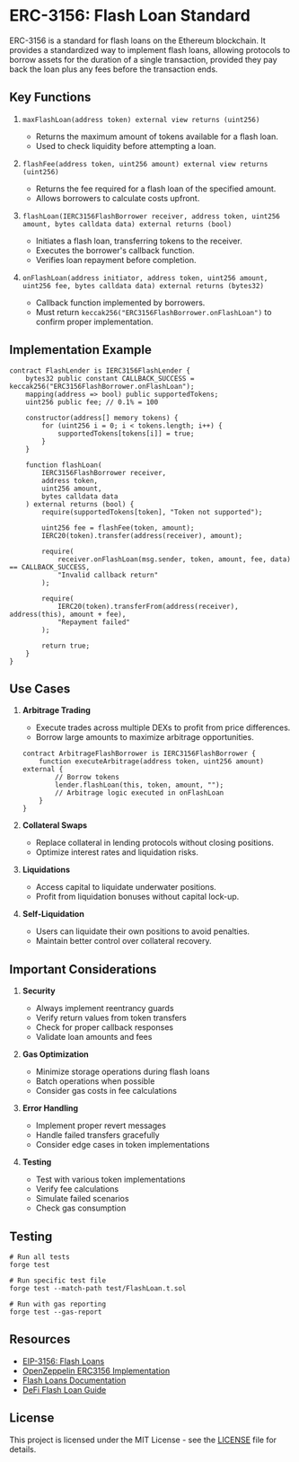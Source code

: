 # ERC-3156: Flash Loan Standard

ERC-3156 is a standard for flash loans on the Ethereum blockchain. It provides a standardized way to implement flash loans, allowing protocols to borrow assets for the duration of a single transaction, provided they pay back the loan plus any fees before the transaction ends.

## Key Functions

1. `maxFlashLoan(address token) external view returns (uint256)`
   - Returns the maximum amount of tokens available for a flash loan.
   - Used to check liquidity before attempting a loan.

2. `flashFee(address token, uint256 amount) external view returns (uint256)`
   - Returns the fee required for a flash loan of the specified amount.
   - Allows borrowers to calculate costs upfront.

3. `flashLoan(IERC3156FlashBorrower receiver, address token, uint256 amount, bytes calldata data) external returns (bool)`
   - Initiates a flash loan, transferring tokens to the receiver.
   - Executes the borrower's callback function.
   - Verifies loan repayment before completion.

4. `onFlashLoan(address initiator, address token, uint256 amount, uint256 fee, bytes calldata data) external returns (bytes32)`
   - Callback function implemented by borrowers.
   - Must return `keccak256("ERC3156FlashBorrower.onFlashLoan")` to confirm proper implementation.

## Implementation Example

```solidity
contract FlashLender is IERC3156FlashLender {
    bytes32 public constant CALLBACK_SUCCESS = keccak256("ERC3156FlashBorrower.onFlashLoan");
    mapping(address => bool) public supportedTokens;
    uint256 public fee; // 0.1% = 100

    constructor(address[] memory tokens) {
        for (uint256 i = 0; i < tokens.length; i++) {
            supportedTokens[tokens[i]] = true;
        }
    }

    function flashLoan(
        IERC3156FlashBorrower receiver,
        address token,
        uint256 amount,
        bytes calldata data
    ) external returns (bool) {
        require(supportedTokens[token], "Token not supported");
        
        uint256 fee = flashFee(token, amount);
        IERC20(token).transfer(address(receiver), amount);
        
        require(
            receiver.onFlashLoan(msg.sender, token, amount, fee, data) == CALLBACK_SUCCESS,
            "Invalid callback return"
        );
        
        require(
            IERC20(token).transferFrom(address(receiver), address(this), amount + fee),
            "Repayment failed"
        );
        
        return true;
    }
}
```

## Use Cases

1. **Arbitrage Trading**
   - Execute trades across multiple DEXs to profit from price differences.
   - Borrow large amounts to maximize arbitrage opportunities.
   ```solidity
   contract ArbitrageFlashBorrower is IERC3156FlashBorrower {
       function executeArbitrage(address token, uint256 amount) external {
           // Borrow tokens
           lender.flashLoan(this, token, amount, "");
           // Arbitrage logic executed in onFlashLoan
       }
   }
   ```

2. **Collateral Swaps**
   - Replace collateral in lending protocols without closing positions.
   - Optimize interest rates and liquidation risks.

3. **Liquidations**
   - Access capital to liquidate underwater positions.
   - Profit from liquidation bonuses without capital lock-up.

4. **Self-Liquidation**
   - Users can liquidate their own positions to avoid penalties.
   - Maintain better control over collateral recovery.

## Important Considerations

1. **Security**
   - Always implement reentrancy guards
   - Verify return values from token transfers
   - Check for proper callback responses
   - Validate loan amounts and fees

2. **Gas Optimization**
   - Minimize storage operations during flash loans
   - Batch operations when possible
   - Consider gas costs in fee calculations

3. **Error Handling**
   - Implement proper revert messages
   - Handle failed transfers gracefully
   - Consider edge cases in token implementations

4. **Testing**
   - Test with various token implementations
   - Verify fee calculations
   - Simulate failed scenarios
   - Check gas consumption

## Testing

```shell
# Run all tests
forge test

# Run specific test file
forge test --match-path test/FlashLoan.t.sol

# Run with gas reporting
forge test --gas-report
```

## Resources

- [EIP-3156: Flash Loans](https://eips.ethereum.org/EIPS/eip-3156)
- [OpenZeppelin ERC3156 Implementation](https://docs.openzeppelin.com/contracts/4.x/api/interfaces#IERC3156FlashLender)
- [Flash Loans Documentation](https://docs.aave.com/developers/guides/flash-loans)
- [DeFi Flash Loan Guide](https://ethereum.org/en/defi/#flash-loans)

## License

This project is licensed under the MIT License - see the [LICENSE](LICENSE) file for details.
